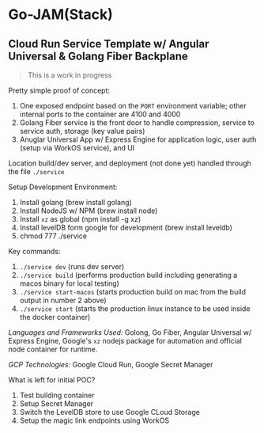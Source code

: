 # Go-JAM(Stack)
## Cloud Run Service Template w/ Angular Universal & Golang Fiber Backplane

> This is a work in progress

Pretty simple proof of concept:
1. One exposed endpoint based on the `PORT` environment variable; other internal ports to the container are 4100 and 4000
2. Golang Fiber service is the front door to handle compression, service to service auth, storage (key value pairs)
3. Anuglar Universal App w/ Express Engine for application logic, user auth (setup via WorkOS service), and UI

Location build/dev server, and deployment (not done yet) handled through the file `./service`

Setup Development Environment:
1. Install golang (brew install golang)
2. Install NodeJS w/ NPM (brew install node)
3. Install `xz` as global (npm install -g xz)
4. Install levelDB form google for development (brew install leveldb)
5. chmod 777 ./service

Key commands:
1. `./service dev` (runs dev server)
2. `./service build` (performs production build including generating a macos binary for local testing)
3. `./service start-macos` (starts production build on mac from the build output in number 2 above)
4. `./service start` (starts the production linux instance to be used inside the docker container)

*Languages and Frameworks Used:* Golong, Go Fiber, Angular Universal w/ Express Engine, Google's `xz` nodejs package for automation and official node container for runtime.

*GCP Technologies:* Google Cloud Run, Google Secret Manager

What is left for initial POC?
1. Test building container
2. Setup Secret Manager
3. Switch the LevelDB store to use Google CLoud Storage
4. Setup the magic link endpoints using WorkOS
